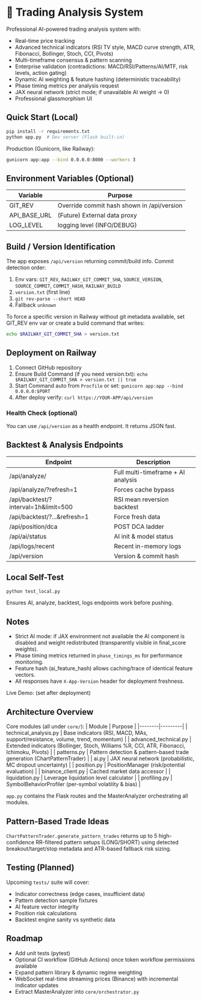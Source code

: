 # 🚀 Trading Analysis System

Professional AI-powered trading analysis system with:
- Real-time price tracking
- Advanced technical indicators (RSI TV style, MACD curve strength, ATR, Fibonacci, Bollinger, Stoch, CCI, Pivots)
- Multi-timeframe consensus & pattern scanning
- Enterprise validation (contradictions: MACD/RSI/Patterns/AI/MTF, risk levels, action gating)
- Dynamic AI weighting & feature hashing (deterministic traceability)
- Phase timing metrics per analysis request
- JAX neural network (strict mode; if unavailable AI weight -> 0)
- Professional glassmorphism UI

## Quick Start (Local)
```bash
pip install -r requirements.txt
python app.py  # Dev server (Flask built-in)
```

Production (Gunicorn, like Railway):
```bash
gunicorn app:app --bind 0.0.0.0:8000 --workers 3
```

## Environment Variables (Optional)
| Variable | Purpose |
|----------|---------|
| GIT_REV | Override commit hash shown in /api/version |
| API_BASE_URL | (Future) External data proxy |
| LOG_LEVEL | logging level (INFO/DEBUG) |

## Build / Version Identification
The app exposes `/api/version` returning commit/build info. Commit detection order:
1. Env vars: `GIT_REV`, `RAILWAY_GIT_COMMIT_SHA`, `SOURCE_VERSION`, `SOURCE_COMMIT`, `COMMIT_HASH`, `RAILWAY_BUILD`
2. `version.txt` (first line)
3. `git rev-parse --short HEAD`
4. Fallback `unknown`

To force a specific version in Railway without git metadata available, set GIT_REV env var or create a build command that writes:
```bash
echo $RAILWAY_GIT_COMMIT_SHA > version.txt
```

## Deployment on Railway
1. Connect GitHub repository
2. Ensure Build Command (if you need version.txt): `echo $RAILWAY_GIT_COMMIT_SHA > version.txt || true`
3. Start Command auto from `Procfile` or set: `gunicorn app:app --bind 0.0.0.0:$PORT`
4. After deploy verify: `curl https://YOUR-APP/api/version`

### Health Check (optional)
You can use `/api/version` as a health endpoint. It returns JSON fast.

## Backtest & Analysis Endpoints
| Endpoint | Description |
|----------|-------------|
| /api/analyze/<symbol> | Full multi-timeframe + AI analysis |
| /api/analyze/<symbol>?refresh=1 | Forces cache bypass |
| /api/backtest/<symbol>?interval=1h&limit=500 | RSI mean reversion backtest |
| /api/backtest/<symbol>?...&refresh=1 | Force fresh data |
| /api/position/dca | POST DCA ladder |
| /api/ai/status | AI init & model status |
| /api/logs/recent | Recent in-memory logs |
| /api/version | Version & commit hash |

## Local Self-Test
```bash
python test_local.py
```
Ensures AI, analyze, backtest, logs endpoints work before pushing.

## Notes
- Strict AI mode: if JAX environment not available the AI component is disabled and weight redistributed (transparently visible in final_score weights).
- Phase timing metrics returned in `phase_timings_ms` for performance monitoring.
- Feature hash (ai_feature_hash) allows caching/trace of identical feature vectors.
- All responses have `X-App-Version` header for deployment freshness.

Live Demo: (set after deployment)

## Architecture Overview
Core modules (all under `core/`):
| Module | Purpose |
|--------|---------|
| technical_analysis.py | Base indicators (RSI, MACD, MAs, support/resistance, volume, trend, momentum) |
| advanced_technical.py | Extended indicators (Bollinger, Stoch, Williams %R, CCI, ATR, Fibonacci, Ichimoku, Pivots) |
| patterns.py | Pattern detection & pattern-based trade generation (ChartPatternTrader) |
| ai.py | JAX neural network (probabilistic, MC dropout uncertainty) |
| position.py | PositionManager (risk/potential evaluation) |
| binance_client.py | Cached market data accessor |
| liquidation.py | Leverage liquidation level calculator |
| profiling.py | SymbolBehaviorProfiler (per-symbol volatility & bias) |

`app.py` contains the Flask routes and the MasterAnalyzer orchestrating all modules.

## Pattern-Based Trade Ideas
`ChartPatternTrader.generate_pattern_trades` returns up to 5 high-confidence RR-filtered pattern setups (LONG/SHORT) using detected breakout/target/stop metadata and ATR-based fallback risk sizing.

## Testing (Planned)
Upcoming `tests/` suite will cover:
- Indicator correctness (edge cases, insufficient data)
- Pattern detection sample fixtures
- AI feature vector integrity
- Position risk calculations
- Backtest engine sanity vs synthetic data

## Roadmap
- Add unit tests (pytest)
- Optional CI workflow (GitHub Actions) once token workflow permissions available
- Expand pattern library & dynamic regime weighting
- WebSocket real-time streaming prices (Binance) with incremental indicator updates
- Extract MasterAnalyzer into `core/orchestrator.py`
